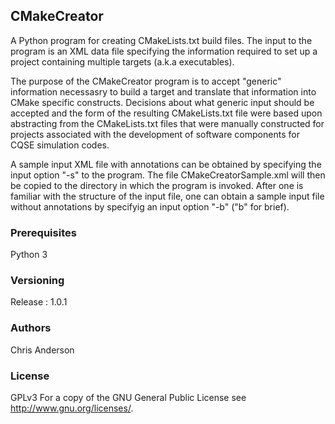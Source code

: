 ## CMakeCreator 

A Python program for creating CMakeLists.txt build files. The input to the program is an XML data file specifying the information required to set up a project containing multiple targets (a.k.a executables). 

The purpose of the CMakeCreator program is to accept "generic" information necessasry to build a target and translate that information into CMake specific constructs. Decisions about what generic input should be accepted and the form of the resulting CMakeLists.txt file were based upon abstracting from the CMakeLists.txt files that were manually constructed for projects associated with the development of software components for CQSE simulation codes. 

A sample input XML file with annotations can be obtained by specifying the input option "-s" to the program. The file CMakeCreatorSample.xml will then be copied to the directory in which the program is invoked. After one is familiar with the structure of the input file, one can obtain a sample input file without annotations by specifyig an input option "-b" ("b" for brief). 



### Prerequisites

Python 3

### Versioning

Release : 1.0.1

### Authors

Chris Anderson

### License

GPLv3  For a copy of the GNU General Public License see <http://www.gnu.org/licenses/>.

 



